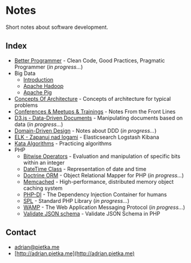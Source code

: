 # Notes

Short notes about software development.

## Index

- [Better Programmer](better-programmer) - Clean Code, Good Practices, Pragmatic Programmer (*in progress...*)
- Big Data
  - [Introduction](big-data-introduction/introduction.md)
  - [Apache Hadoop](big-data-introduction/hadoop.md)
  - [Apache Pig](big-data-introduction/pig.md)
- [Concepts Of Architecture](concepts-of-architecture) - Concepts of architecture for typical problems
- [Conferences & Meetups & Trainings](conferences-meetups-trainings) - Notes From the Front Lines
- [D3.js - Data-Driven Documents](d3js) - Manipulating documents based on data (*in progress...*)
- [Domain-Driven Design](domain-driven-design) - Notes about DDD (*in progress...*)
- [ELK - Zapanuj nad logami](elk-zapanuj-nad-logami) - Elasticsearch Logstash Kibana
- [Kata Algorithms](kata-algorithms) - Practicing algorithms
- PHP
  - [Bitwise Operators](php-bitwise-operators.md) - Evaluation and manipulation of specific bits within an integer
  - [DateTime Class](php-datetime-class.md) - Representation of date and time
  - [Doctrine ORM](php-doctrine-orm) - Object Relational Mapper for PHP (*in progress...*)
  - [Memcached](php-memcached) - High-performance, distributed memory object caching system
  - [PHP-DI](php-di) - The Dependency Injection Container for humans
  - [SPL](php-spl) - Standard PHP Library (*in progress...*)
  - [WAMP](php-wamp.md) - The Web Application Messaging Protocol (*in progress...*)
  - [Validate JSON schema](php-validate-json-schema.md) - Validate JSON Schema in PHP

## Contact

- [adrian@pietka.me](mailto:adrian@pietka.me)
- [http://adrian.pietka.me](http://adrian.pietka.me)